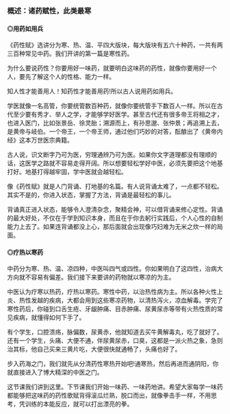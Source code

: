 ### 概述：诸药赋性，此类最寒

#### ◎用药如用兵

《药性赋》选讲分为寒、热、温、平四大版块，每大版块有五六十种药，一共有两三百种常见中药。我们开讲的第一篇是寒性药。

为什么要说药性？你要用好一味药，就要明白这味药的药性，就像你要用好一个人，要先了解这个人的性格、能力一样。

知人性才能善用人！知药性才能善用药!所以古人说用药如用兵。

学医就像一名高管，你要统管数百种药，就像你要统管手下数百人一样。所以在古代至少要有秀才、举人之学，才能够学好医学。甚至古代还有很多帝王将相之才，也进入医门，比如张景岳、徐灵胎；溯源而上，有孙思邈、张仲景；再追溯上去，是黄帝与岐伯。一个帝王，一个帝王师，通过他们巧妙的对答，酝酿出了《黄帝内经》这本万世医宗典籍。

古人说，识文断字乃可为医，穷理通辨乃可为医。如果你文字道理都没有理顺的话，这医学之路就不容易走得开阔。所以想要轻松学好中医，必须先要把这个地基打好。地基打得越牢固，学中医就会越轻松。

像《药性赋》就是人门背诵、打地基的名篇。有人说背诵太难了，一点都不轻松。其实不是的，你进入状态，掌握了方法，背诵是最轻松的事儿。

背诵真正进入状态，能够令人澄清杂念，聚精会神，可以借背诵来修心定性。背诵的最大好处，不仅在于学到知识本身，而且在于你去躬行实践后，个人心性的自制能力上去了。如果连背诵都没上心，那后面就会出现像巧妇难为无米之炊一样的局面。

#### ◎疗热以寒药

中药分为寒、热、温、凉四种，中医叫四气或四性。你如果明白了这四性，治病大方向就不容易有偏差。我们接下来要讲的药物就以寒凉的为主。

中医认为疗寒以热药，疗热以寒药。寒性中药，以治热性病为主。所以各种火性上炎、热性发越的疾病，大都会用到这些寒凉药物，以清热泻火，凉血解毒。学完了寒性药后，你碰到口舌生疮、牙龈肿痛、目赤肿痛、尿黄尿赤等带有火热性质的常见疾病，就懂得如何下手了。

有个学生，口腔溃疡，脉偏数，尿黄赤，他就知道去买牛黄解毒丸，吃了就好了。还有一个学生，头痛、大便不通，伴尿黄尿赤，口臭，这都是一派火热之象，急则治其标，他自己买来三黄片吃，大便很快就通畅了，头痛也好了。

步入药海之门，我们就先从分清药性寒热开始吧!通寒热，然后再进而通阴阳，你就直接进入了博大精深的中医之门。

这节课我们讲到这里。下节课我们开始一味药、一味药地讲。希望大家每学一味药都能够把这味药的药性歌赋背得滚瓜烂熟，脱口而出，就像拳击手一样，不用思考，凭训练的本能反应，就可以打出漂亮的拳。